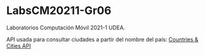 # LabsCM20211-Gr06

Laboratorios Computación Móvil 2021-1 UDEA.

API usada para consultar ciudades a partir del nombre del país: [Countries & Cities API](https://documenter.getpostman.com/view/1134062/T1LJjU52#4829d16f-0f4e-43ec-886e-68ebad1221d8)
